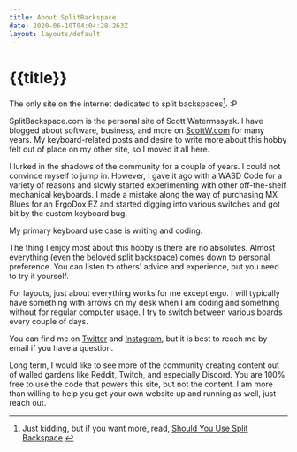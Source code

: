 ```yaml
---
title: About SplitBackspace
date: 2020-06-10T04:04:28.263Z
layout: layouts/default
---
```


# {{title}}

The only site on the internet dedicated to split backspaces[^sbs]. :P

SplitBackspace.com is the personal site of Scott Watermasysk. I have blogged about software, business, and more on [ScottW.com](https://scottw.com) for many years. My keyboard-related posts and desire to write more about this hobby felt out of place on my other site, so I moved it all here.

I lurked in the shadows of the community for a couple of years. I could not convince myself to jump in. However, I gave it ago with a WASD Code for a variety of reasons and slowly started experimenting with other off-the-shelf mechanical keyboards. I made a mistake along the way of purchasing MX Blues for an ErgoDox EZ and started digging into various switches and got bit by the custom keyboard bug.

My primary keyboard use case is writing and coding.

The thing I enjoy most about this hobby is there are no absolutes. Almost everything (even the beloved split backspace) comes down to personal preference. You can listen to others' advice and experience, but you need to try it yourself.

For layouts, just about everything works for me except ergo. I will typically have something with arrows on my desk when I am coding and something without for regular computer usage. I try to switch between various boards every couple of days.

You can find me on [Twitter](https://twitter.com/splitbackspace) and [Instagram](https://instagram.com/splitbackspace), but it is best to reach me by email if you have a question.

Long term, I would like to see more of the community creating content out of walled gardens like Reddit, Twitch, and especially Discord. You are 100% free to use the code that powers this site, but not the content. I am more than willing to help you get your own website up and running as well, just reach out.

[^sbs]: Just kidding, but if you want more, read, [Should You Use Split Backspace](https://splitbackspace.com/posts/splitbs/).
